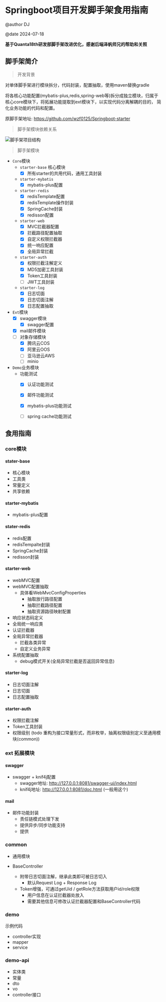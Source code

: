 # Springboot项目开发脚手架食用指南

@author DJ

@date 2024-07-18



**基于Quanta18th研发部脚手架改进优化，感谢后端泽帆师兄的帮助和关照**



## 脚手架简介

> 开发背景

对单体脚手架进行模块拆分，代码封装，配置抽取，使用maven替换gradle

将各核心功能配置(mybatis-plus,redis,spring-web等)拆分成独立模块，归属于核心core模块下，将拓展功能提取到ext模块下，以实现代码分离解耦的目的，
简化业务功能的代码和配置。

原脚手架地址: https://github.com/wzf0125/Springboot-starter

>   脚手架模块依赖关系

![脚手架项目结构](https://974500760-1303995467.cos.ap-guangzhou.myqcloud.com/PicGo/202310100050940.png)

> 脚手架模块

- `Core`模块
  - `starter-base` 核心模块
    - [x] 所有starter的共用代码，通用工具封装
  - `starter-mybatis`
    - [x] mybatis-plus配置
  - `starter-redis`
    - [x] redisTemplate配置
    - [x] redisTemplate操作封装
    - [x] SpringCache封装
    - [x] redisson配置
  - `starter-web`
    - [x] MVC拦截器配置
    - [x] 拦截路径配置抽取
    - [x] 自定义权限拦截器
    - [x] 统一响应配置
    - [x] 全局异常拦截
  - `starter-auth`
    - [x] 权限拦截注解定义
    - [x] MD5加密工具封装
    - [x] Token工具封装
    - [ ] JWT工具封装
  - `starter-log`
    - [x] 日志切面
    - [x] 日志切面注解
    - [x] 日志配置抽取
- `Ext`模块
  - [x] swagger模块
    - [x] swagger配置
  - [x] mail邮件模块
  - [ ] 对象存储模块
    - [X] 腾讯云COS
    - [X] 阿里云OOS
    - [ ] 亚马逊云AWS
    - [ ] minio
- `Demo`业务模块
  - 功能测试
    - [x] 认证功能测试
    - [x] 邮件功能测试
    - [x] mybatis-plus功能测试
    - [ ] spring cache功能测试



## 食用指南

### core模块

#### stater-base

- 核心模块
- 工具类
- 常量定义
- 共享依赖

#### starter-mybatis

- mybatis-plus配置

#### stater-redis

- redis配置
- redisTempalte封装
- SpringCache封装
- redisson封装

#### starter-web

- webMVC配置
- webMVC配置抽取
  - 具体看WebMvcConfigProperties 
    - 抽取放行路径配置
    - 抽取拦截路径配置
    - 抽取资源路径映射配置
- 响应状态码定义
- 全局统一响应类
- 认证拦截器
- 全局异常拦截器
  - 拦截各类异常
  - 自定义业务异常
- 系统配置抽取
  - debug模式开关(全局异常拦截是否返回异常信息)

#### starter-log

- 日志切面注解
- 日志切面
- 日志配置抽取

#### starter-auth

- 权限拦截注解
- Token工具封装
- 权限级别 (todo 重构为接口常量形式，而非枚举，抽离权限级别定义至通用模块(common))

### ext 拓展模块

#### swagger

- swagger + knif4j配置
  - swagger地址: http://127.0.0.1:8081/swagger-ui/index.html
  - knif4j地址: http://127.0.0.1:8081/doc.html (一般用这个)

#### mail

- 邮件功能封装
  - 责任链模式处理下发
  - 提供异步/同步功能支持
  - 提供

### common

- 通用模块

- BaseController
  - 附带日志切面注解，继承此类即可被日志切入
    - 默认Request Log + Response Log
  - Token增强，可通过getUid / getRole方法获取用户id/role权限
    - 用户信息在认证拦截器处放入
    - 需要其他信息可修改认证拦截器配置和BaseController代码

### demo

示例代码

- controller实现
- mapper
- service

### demo-api

- 实体类
- 常量
- dto
- vo
- controller接口



